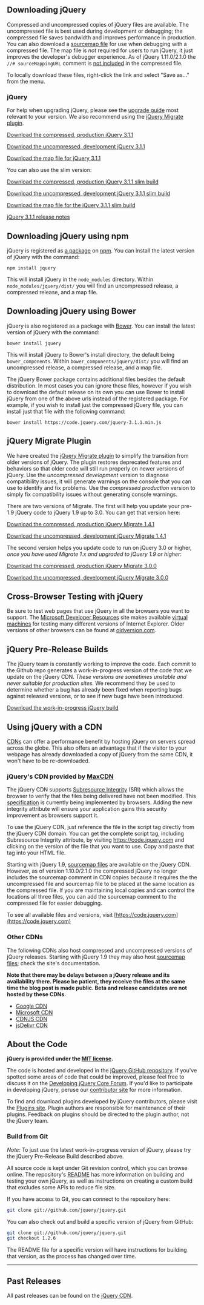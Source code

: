 <script>{
	"title": "Download jQuery",
	"customFields": [
		{ "key": "hide_title", "value": 1 }
	]
}</script>

## Downloading jQuery

Compressed and uncompressed copies of jQuery files are available. The uncompressed file is best used during development or debugging; the compressed file saves bandwidth and improves performance in production.
You can also download a [sourcemap file](http://www.html5rocks.com/en/tutorials/developertools/sourcemaps/) for use when debugging with a compressed file.
The map file is _not_ required for users to run jQuery, it just improves the developer's debugger experience.
As of jQuery 1.11.0/2.1.0 the `//# sourceMappingURL` comment is [not included](https://blog.jquery.com/2014/01/24/jquery-1-11-and-2-1-released/) in the compressed file.

To locally download these files, right-click the link and select "Save as..." from the menu.

### jQuery

For help when upgrading jQuery, please see the [upgrade guide](https://jquery.com/upgrade-guide/) most relevant to your version.
We also recommend using the [jQuery Migrate plugin](https://github.com/jquery/jquery-migrate).

<a href="https://code.jquery.com/jquery-3.1.1.min.js" download>Download the compressed, production jQuery 3.1.1</a>

<a href="https://code.jquery.com/jquery-3.1.1.js" download>Download the uncompressed, development jQuery 3.1.1</a>

<a href="https://code.jquery.com/jquery-3.1.1.min.map" download>Download the map file for jQuery 3.1.1</a>

You can also use the slim version:

<a href="https://code.jquery.com/jquery-3.1.1.slim.min.js" download>Download the compressed, production jQuery 3.1.1 slim build</a>

<a href="https://code.jquery.com/jquery-3.1.1.slim.js" download>Download the uncompressed, development jQuery 3.1.1 slim build</a>

<a href="https://code.jquery.com/jquery-3.1.1.slim.min.map" download>Download the map file for the jQuery 3.1.1 slim build</a>

[jQuery 3.1.1 release notes](http://blog.jquery.com/2016/09/22/jquery-3-1-1-released/)

## Downloading jQuery using npm
jQuery is registered as [a package](https://www.npmjs.com/package/jquery) on [npm](https://www.npmjs.com/). You can install the latest version of jQuery with the command:
```
npm install jquery
```
This will install jQuery in the `node_modules` directory. Within `node_modules/jquery/dist/` you will find an uncompressed release, a compressed release, and a map file.

## Downloading jQuery using Bower
jQuery is also registered as a package with [Bower](http://bower.io). You can install the latest version of jQuery with the command:
```
bower install jquery
```
This will install jQuery to Bower's install directory, the default being `bower_components`. Within `bower_components/jquery/dist/` you will find an uncompressed release, a compressed release, and a map file.

The jQuery Bower package contains additional files besides the default distribution. In most cases you can ignore these files, however if you wish to download the default release on its own you can use Bower to install jQuery from one of the above urls instead of the registered package. For example, if you wish to install just the compressed jQuery file, you can install just that file with the following command:
```
bower install https://code.jquery.com/jquery-3.1.1.min.js
```

## jQuery Migrate Plugin

We have created the [jQuery Migrate plugin](https://github.com/jquery/jquery-migrate/#readme)
to simplify the transition from older versions of jQuery. The plugin restores deprecated features and behaviors so that older code will still run properly on newer versions of jQuery. Use the _uncompressed development_ version to diagnose compatibility issues, it will generate warnings on the console that you can use to identify and fix problems. Use the _compressed production_ version to simply fix compatibility issues without generating console warnings.

There are two versions of Migrate. The first will help you update your pre-1.9 jQuery code to jQuery 1.9 up to 3.0. You can get that version here:

<a href="https://code.jquery.com/jquery-migrate-1.4.1.min.js" download>Download the compressed, production jQuery Migrate 1.4.1</a>

<a href="https://code.jquery.com/jquery-migrate-1.4.1.js" download>Download the uncompressed, development jQuery Migrate 1.4.1</a>

The second version helps you update code to run on jQuery 3.0 or higher, *once you have used Migrate 1.x and upgraded to jQuery 1.9 or higher*:

<a href="https://code.jquery.com/jquery-migrate-3.0.0.min.js" download>Download the compressed, production jQuery Migrate 3.0.0</a>

<a href="https://code.jquery.com/jquery-migrate-3.0.0.js" download>Download the uncompressed, development jQuery Migrate 3.0.0</a>

## Cross-Browser Testing with jQuery

Be sure to test web pages that use jQuery in all the browsers you want to support. The [Microsoft Developer Resources](https://developer.microsoft.com/en-us/microsoft-edge/) site makes available [virtual machines](https://developer.microsoft.com/en-us/microsoft-edge/tools/vms/) for testing many different versions of Internet Explorer. Older versions of other browsers can be found at [oldversion.com](http://oldversion.com/).

## jQuery Pre-Release Builds

The jQuery team is constantly working to improve the code. Each commit to the Github repo generates a work-in-progress version of the code that we update on the jQuery CDN. _These versions are sometimes unstable and never suitable for production sites._ We recommend they be used to determine whether a bug has already been fixed when reporting bugs against released versions, or to see if new bugs have been introduced.

<a href="https://code.jquery.com/jquery-git.js" download>Download the work-in-progress jQuery build</a>

## Using jQuery with a CDN

[CDNs](https://en.wikipedia.org/wiki/Content_delivery_network) can offer a performance benefit by hosting jQuery on servers spread across the globe. This also offers an advantage that
if the visitor to your webpage has already downloaded a copy of jQuery from the same CDN, it won't have to be re-downloaded.

### jQuery's CDN provided by [MaxCDN](https://www.maxcdn.com)

The jQuery CDN supports [Subresource Integrity](https://developer.mozilla.org/en-US/docs/Web/Security/Subresource_Integrity) (SRI) which allows the browser to verify that the files being delivered have not been modified. This [specification](https://www.w3.org/TR/SRI/) is currently being implemented by browsers. Adding the new integrity attribute will ensure your application gains this security improvement as browsers support it.

To use the jQuery CDN, just reference the file in the script tag directly from the jQuery CDN domain. You can get the complete script tag, including Subresource Integrity attribute, by visiting https://code.jquery.com and clicking on the version of the file that you want to use. Copy and paste that tag into your HTML file.

Starting with jQuery 1.9, [sourcemap files](https://blog.jquery.com/2013/01/09/jquery-1-9-rc1-and-migrate-rc1-released/#sourcemaps) are available on the jQuery CDN. However, as of version 1.10.0/2.1.0 the compressed jQuery no longer includes the sourcemap comment in CDN copies because it requires the the uncompressed file and sourcemap file to be placed at the same location as the compressed file. If you are maintaining local copies and can control the locations all three files, you can add the sourcemap comment to the compressed file for easier debugging.

To see all available files and versions, visit [https://code.jquery.com](https://code.jquery.com)

### Other CDNs

The following CDNs also host compressed and uncompressed versions of jQuery releases. Starting with jQuery 1.9 they may also host [sourcemap files](https://blog.jquery.com/2013/01/09/jquery-1-9-rc1-and-migrate-rc1-released/#sourcemaps); check the site's documentation.

**Note that there may be delays between a jQuery release and its availability there. Please be patient, they receive the files at the same time the blog post is made public. Beta and release candidates are not hosted by these CDNs.**

* [Google CDN](https://developers.google.com/speed/libraries/devguide#jquery)
* [Microsoft CDN](https://www.asp.net/ajax/cdn#jQuery_Releases_on_the_CDN_0)
* [CDNJS CDN](https://cdnjs.com/libraries/jquery/)
* [jsDelivr CDN](https://www.jsdelivr.com/#!jquery)

## About the Code

**jQuery is provided under the <a href="https://jquery.org/license/">MIT license</a>.**

The code is hosted and developed in the [jQuery GitHub repository](https://github.com/jquery/jquery). If you've spotted some areas of code that could be improved, please feel free to discuss it on the [Developing jQuery Core Forum](https://forum.jquery.com/developing-jquery-core). If you'd like to participate in developing jQuery, peruse our [contributor site](https://contribute.jquery.org) for more information.

To find and download plugins developed by jQuery contributors, please visit the <a href="https://plugins.jquery.com/">Plugins site</a>. Plugin authors are responsible for maintenance of their plugins. Feedback on plugins should be directed to the plugin author, not the jQuery team.

### Build from Git

*Note:* To just use the latest work-in-progress version of jQuery, please try the jQuery Pre-Release Build described above.

All source code is kept under Git revision control, which you can browse online. The repository's <a href="https://github.com/jquery/jquery/blob/master/README.md">README</a> has more information on building and testing your own jQuery, as well as instructions on creating a custom build that excludes some APIs to reduce file size.

If you have access to Git, you can connect to the repository here:

``` bash
git clone git://github.com/jquery/jquery.git
```

You can also check out and build a specific version of jQuery from GitHub:

``` bash
git clone git://github.com/jquery/jquery.git
git checkout 1.2.6
```

The README file for a specific version will have instructions for building that version, as the process has changed over time.

***

## Past Releases

All past releases can be found on the [jQuery CDN](https://code.jquery.com).

